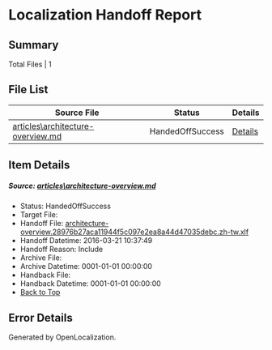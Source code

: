 # <a name='report-top'></a> Localization Handoff Report

## Summary
 Total Files | 1

## File List
 Source File | Status | Details 
 ----------- | ------ | ------- 
 [articles\architecture-overview.md](https://github.com/OpenLocalizationTest/azuretest/blob/3917d6d2e5dd6c1c0d72cdfa658bb8c83e3eeb15/articles/architecture-overview.md) | HandedOffSuccess | [Details](#b42ed47cbd1add513f33dbc598074d630d49a2ba6177)

## Item Details
##### <a name='b42ed47cbd1add513f33dbc598074d630d49a2ba6177'></a> Source: [articles\architecture-overview.md](https://github.com/OpenLocalizationTest/azuretest/blob/3917d6d2e5dd6c1c0d72cdfa658bb8c83e3eeb15/articles/architecture-overview.md)
* Status: HandedOffSuccess
* Target File: 
* Handoff File: [architecture-overview.28976b27aca11944f5c097e2ea8a44d47035debc.zh-tw.xlf](https://github.com/OpenLocalizationTest/azuretest.handoff/blob/11c17f57f677e5cd8824e9b96170fe32f0271be2/ol-handoff/OpenLocalizationTest/azuretest.zh-tw/master/ht/architecture-overview.28976b27aca11944f5c097e2ea8a44d47035debc.zh-tw.xlf)
* Handoff Datetime: 2016-03-21 10:37:49
* Handoff Reason: Include
* Archive File: 
* Archive Datetime: 0001-01-01 00:00:00
* Handback File: 
* Handback Datetime: 0001-01-01 00:00:00
* [Back to Top](#report-top)


## Error Details

Generated by OpenLocalization.
